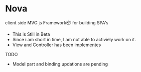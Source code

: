 # Nova
 client side MVC js Framework📦  for building SPA's
  - This is Still in Beta 
  - Since i am short in time, I am not able to activiely work on it.
  - View and Controller has been implementes

TODO 
- Model part and binding updations are pending 

